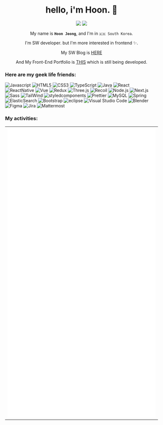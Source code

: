 <h1 align="center">hello, i'm Hoon. 👋</h1>

<p align="center">
  <a href="mailto:wjdgnsxhsl@naver.com"><img src="https://shields.io/badge/-e--mail-red?style=flat-square&logo=gmail&logoColor=fff&labelColor=333" /></a> <a href="https://github.com/gnslalsl12"><img src="https://shields.io/badge/-Github-181717?style=flat-square&logo=github&logoColor=fff&labelColor=333" /></a> 
  <!-- <a href="https://gitlab.com/ddark"><img src="https://shields.io/badge/-Gitlab-FCA121?style=flat-square&logo=gitlab&logoColor=fff&labelColor=333" /></a> -->
</p>

<p align="center">My name is <b><code>Hoon Jeong</code></b>, and I'm in <code>🇰🇷 South Korea</code>.</p>

<p align="center">I'm SW developer. but I'm more interested in frontend ✨.</p>

<p align="center">My SW Blog is <a href="https://hoonyblog.vercel.app">HERE</a></p>
<p align="center">And My Front-End Portfolio is <a href="https://gnslalsl12.github.io">THIS</a> which is still being developed.</p>

<!-- <p align="center"><img src="https://dday-widget.minung.dev/widget?text=%F0%9F%AA%96%20military%20service%20(23.03.13~24.09.12)&date=2024-09-12&startDate=2023-03-13&theme=theme2" /></p> -->

### Here are my geek life friends:

![Javascript](https://img.shields.io/badge/Javascript-3178C6?style=flat-square&logo=Javascript&logoColor=white)
![HTML5](https://img.shields.io/badge/HTML5-e34f26?style=flat-square&logo=HTML5&logoColor=white)
![CSS3](https://img.shields.io/badge/CSS3-1572b6?style=flat-square&logo=css3&logoColor=white)
![TypeScript](https://img.shields.io/badge/TypeScript-047FB4?style=flat-square&logo=TypeScript&logoColor=white)
![Java](https://img.shields.io/badge/Java-007396?style=flat-square&logo=Java&logoColor=white)
![React](https://img.shields.io/badge/React-20232a?style=flat-square&logo=React&logoColor=61DAFB)
![ReactNative](https://img.shields.io/badge/ReactNative-373635?style=flat-square&logo=react&logoColor=61DAFB)
![Vue](https://img.shields.io/badge/Vue-4FC08D?style=flat-square&logo=Vue.js&logoColor=white)
![Redux](https://img.shields.io/badge/Redux-764ABC?style=flat-square&logo=Redux&logoColor=white)
![Three.js](https://img.shields.io/badge/Three.js-000000?style=flat-square&logo=Three.js&logoColor=white)
![Recoil](https://img.shields.io/badge/Recoil-3578E5?style=flat-square&logo=Recoil&logoColor=black)
![Node.js](https://img.shields.io/badge/Node.js-339933?style=flat-square&logo=Node.js&logoColor=white)
![Next.js](https://img.shields.io/badge/Next.js-000?style=flat-square&logo=Next.js&logoColor=white)
![Sass](https://img.shields.io/badge/Sass-CC6699?style=flat-square&logo=Sass&logoColor=white)
![TailWind](https://img.shields.io/badge/TailWindcss-0d99ff?style=flat-square&logo=TailWindcss&logoColor=white)
![styledcomponents](https://img.shields.io/badge/styledcomponents-DB7093.svg?style=flat-square&logo=styledcomponents&logoColor=white)
![Prettier](https://img.shields.io/badge/Prettier-F7B93E?style=flat-square&logo=prettier&logoColor=white)
![MySQL](https://img.shields.io/badge/MySQL-4479A1?style=flat-square&logo=MySQL&logoColor=white)
![Spring](https://img.shields.io/badge/Spring-6db33f?style=flat-square&logo=Spring&logoColor=black)
![ElasticSearch](https://img.shields.io/badge/ElasticSearch-005571?style=flat-square&logo=elasticsearch&logoColor=white)
![Bootstrap](https://img.shields.io/badge/Bootstrap-7952B3?style=flat-square&logo=Bootstrap&logoColor=white)
![eclipse](https://img.shields.io/badge/eclipse-2C2255.svg?style=flat-square&logo=eclipse&logoColor=white)
![Visual Studio Code](https://img.shields.io/badge/Visual%20Studio%20Code-0078d7.svg?style=flat-square&logo=visual-studio-code&logoColor=white)
![Blender](https://img.shields.io/badge/blender-E87D0D.svg?style=flat-square&logo=blender&logoColor=232F3E)
![Figma](https://img.shields.io/badge/figma-F24E1E.svg?style=flat-square&logo=Figma&logoColor=white)
![Jira](https://img.shields.io/badge/Jira-0052cc.svg?style=flat-square&logo=Jira&logoColor=white)
![Mattermost](https://img.shields.io/badge/Mattermost-0058cc.svg?style=flat-square&logo=Mattermost&logoColor=white)

<!-- ### And there are other friends, too:

![Docker](https://img.shields.io/badge/Docker-2496ED?style=flat-square&logo=Docker&logoColor=white)
![Caddy 2](https://img.shields.io/badge/Caddy_2-00AEFF?style=flat-square&logo=Caddy&logoColor=white)
![Ubuntu](https://img.shields.io/badge/Ubuntu-E95420?style=flat-square&logo=Ubuntu&logoColor=white)
![Git](https://img.shields.io/badge/Git-F05032?style=flat-square&logo=Git&logoColor=white)
![macOS](https://img.shields.io/badge/macOS-000?style=flat-square&logo=Apple&logoColor=white)
![Vercel](https://img.shields.io/badge/Vercel-000?style=flat-square&logo=Vercel&logoColor=white)
![AWS](https://img.shields.io/badge/AWS-232F3E?style=flat-square&logo=Amazon-AWS&logoColor=white)
![iPhone](https://img.shields.io/badge/iPhone-000?style=flat-square&logo=Apple&logoColor=white)
![Authy](https://img.shields.io/badge/Authy-EC1C24?style=flat-square&logo=Authy&logoColor=white)
![Bitwarden](https://img.shields.io/badge/Bitwarden-175DDC?style=flat-square&logo=Bitwarden&logoColor=white)
![Cloudflare](https://img.shields.io/badge/Cloudflare-F38020?style=flat-square&logo=cloudflare&logoColor=white)
![Figma](https://img.shields.io/badge/Figma-0d99ff?style=flat-square&logo=figma&logoColor=white)
![Discord](https://img.shields.io/badge/Discord-7289da?style=flat-square&logo=discord&logoColor=white)
![Brave](https://img.shields.io/badge/Brave-FB542B?style=flat-square&logo=Brave&logoColor=white)
![Slack](https://img.shields.io/badge/Slack-4A154B?style=flat-square&logo=slack&logoColor=white)
![Notion](https://img.shields.io/badge/Notion-000000?style=flat-square&logo=notion&logoColor=white)
![ChatGPT](https://img.shields.io/badge/ChatGPT-74aa9c?style=flat-square&logo=openai&logoColor=white)
![Riot Games](https://img.shields.io/badge/Riot_Games-D32936.svg?style=flat-square&logo=riotgames&logoColor=white)
![Steam](https://img.shields.io/badge/Steam-%23000000.svg?style=flat-square&logo=steam&logoColor=white)
![Linode](https://img.shields.io/badge/Linode-00A95C?style=flat-square&logo=akamai&logoColor=white)
![Oracle](https://img.shields.io/badge/Oracle-F80000?style=flat-square&logo=oracle&logoColor=white)
![Render](https://img.shields.io/badge/Render-%46E3B7.svg?style=flat-square&logo=render&logoColor=white)
![Vercel](https://img.shields.io/badge/Vercel-%23000000.svg?style=flat-square&logo=vercel&logoColor=white)
![Vultr](https://img.shields.io/badge/Vultr-007BFC.svg?style=flat-square&logo=vultr)
![PlanetScale](https://img.shields.io/badge/PlanetScale-3A416F?style=flat-square&logo=planetscale&logoColor=white)
![Spotify](https://img.shields.io/badge/Spotify-1ED760?style=flat-square&logo=spotify&logoColor=white)
![YouTube](https://img.shields.io/badge/YouTube-FF0000?style=flat-square&logo=youtube&logoColor=white) -->
<!--
### My activities:

<table>
  <tr><td colspan="2"><a href="/README.md#-plugins">← Back to plugins index</a></td></tr>
  <tr><th colspan="2"><h3>📅 Isometric commit calendar</h3></th></tr>
  <tr><td colspan="2" align="center"><p>This plugin displays an isometric view of a user commit calendar along with a few additional statistics like current streak and average number of commit per day.</p>
</td></tr>
  <tr><th>⚠️ Disclaimer</th><td><p>This plugin is not affiliated, associated, authorized, endorsed by, or in any way officially connected with <a href="https://github.com">GitHub</a>.
All product and company names are trademarks™ or registered® trademarks of their respective holders.</p>
</td></tr>
  <tr>
    <th rowspan="3">Supported features<br><sub><a href="metadata.yml">→ Full specification</a></sub></th>
    <td><a href="/source/templates/classic/README.md"><code>📗 Classic template</code></a> <a href="/source/templates/terminal/README.md"><code>📙 Terminal template</code></a></td>
  </tr>
  <tr>
    <td><code>👤 Users</code></td>
  </tr>
  <tr>
    <td><code>🔑 (scopeless)</code> <code>read:org (optional)</code> <code>read:user (optional)</code> <code>read:packages (optional)</code> <code>repo (optional)</code></td>
  </tr>
  <tr>
    <td colspan="2" align="center">
      <details open><summary>Full year calendar</summary><img src="https://github.com/lowlighter/metrics/blob/examples/metrics.plugin.isocalendar.fullyear.svg" alt=""></img></details>
      <details><summary>Half year calendar</summary><img src="https://github.com/lowlighter/metrics/blob/examples/metrics.plugin.isocalendar.svg" alt=""></img></details>
      <img width="900" height="1" alt="">
    </td>
  </tr>
</table> -->

### My activities:

<table align="center"><tr><th><img src="./github-metrics.svg" /></th></tr></table>
